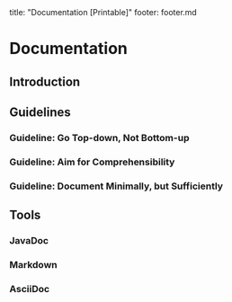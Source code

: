 <frontmatter>
title: "Documentation [Printable]"
footer: footer.md
</frontmatter>

<link rel="stylesheet" href="{{baseUrl}}/css/textbook.css">

<div class="website-content">

<div id="main">

# Documentation

## Introduction

<include src="introduction/what/unit-inParent-asFlat-print.md" boilerplate />

## Guidelines

### Guideline: Go Top-down, Not Bottom-up

<include src="guidelines/goTopDown/what/unit-inParent-asFlat-print.md" boilerplate />
<include src="guidelines/goTopDown/why/unit-inParent-asFlat-print.md" boilerplate />
<include src="guidelines/goTopDown/how/unit-inParent-asFlat-print.md" boilerplate />

### Guideline: Aim for Comprehensibility

<include src="guidelines/aimForComprehensibility/what/unit-inParent-asFlat-print.md" boilerplate />
<include src="guidelines/aimForComprehensibility/how/unit-inParent-asFlat-print.md" boilerplate />

### Guideline: Document Minimally, but Sufficiently

<include src="guidelines/documentMinimally/what/unit-inParent-asFlat-print.md" boilerplate />
<include src="guidelines/documentMinimally/how/unit-inParent-asFlat-print.md" boilerplate />

## Tools

### JavaDoc

<include src="tools/javaDoc/what/unit-inParent-asFlat-print.md" boilerplate />
<!-- TODO: add how -->

### Markdown

<include src="tools/markdown/what/unit-inParent-asFlat-print.md" boilerplate />
<!-- TODO: add how -->

### AsciiDoc

<include src="tools/asciiDoc/what/unit-inParent-asFlat-print.md" boilerplate />

</div>

</div>
